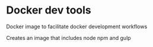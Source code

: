 # Docker dev tools

Docker image to facilitate docker development workflows

Creates an image that includes node npm and gulp
